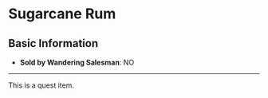 # Sugarcane Rum

## Basic Information

- **Sold by Wandering Salesman**: NO

---

This is a quest item.
